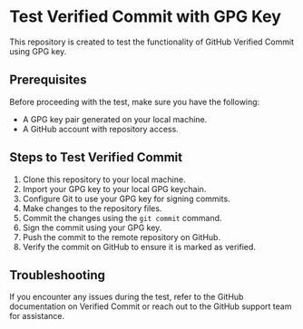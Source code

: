 # Test Verified Commit with GPG Key

This repository is created to test the functionality of GitHub Verified Commit using GPG key.

## Prerequisites

Before proceeding with the test, make sure you have the following:

- A GPG key pair generated on your local machine.
- A GitHub account with repository access.

## Steps to Test Verified Commit

1. Clone this repository to your local machine.
2. Import your GPG key to your local GPG keychain.
3. Configure Git to use your GPG key for signing commits.
4. Make changes to the repository files.
5. Commit the changes using the `git commit` command.
6. Sign the commit using your GPG key.
7. Push the commit to the remote repository on GitHub.
8. Verify the commit on GitHub to ensure it is marked as verified.

## Troubleshooting

If you encounter any issues during the test, refer to the GitHub documentation on Verified Commit or reach out to the GitHub support team for assistance.
